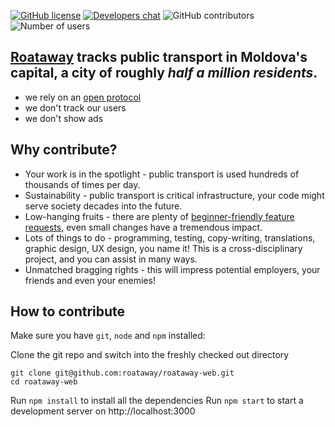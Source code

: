 [![GitHub license](https://img.shields.io/github/license/roataway/roataway-web)](https://github.com/roataway/roataway-web/blob/main/LICENSE)
[![Developers chat](https://img.shields.io/badge/zulip-join_developer_chat-blue.svg)](https://roataway.zulipchat.com/)
![GitHub contributors](https://img.shields.io/github/contributors/roataway/roataway-web)
![Number of users](https://img.shields.io/badge/users-%3C500K-brightgreen)

## [Roataway](https://roataway.md) tracks public transport in Moldova's capital, a city of roughly _half a million residents_.

- we rely on an [open protocol](https://github.com/roataway/api-documentation)
- we don't track our users
- we don't show ads

## Why contribute?
- Your work is in the spotlight - public transport is used hundreds of thousands of times per day.
- Sustainability - public transport is critical infrastructure, your code might serve society decades into the future.
- Low-hanging fruits - there are plenty of [beginner-friendly feature requests](https://github.com/roataway/roataway-web/issues?q=is%3Aissue+is%3Aopen+label%3A%22good+first+issue%22), even small changes have a tremendous impact.
- Lots of things to do - programming, testing, copy-writing, translations, graphic design, UX design, you name it! This is a cross-disciplinary project, and you can assist in many ways.
- Unmatched bragging rights - this will impress potential employers, your friends and even your enemies!



## How to contribute

Make sure you have `git`, `node` and `npm` installed:

Clone the git repo and switch into the freshly checked out directory

```shell
git clone git@github.com:roataway/roataway-web.git
cd roataway-web
```

Run `npm install` to install all the dependencies
Run `npm start` to start a development server on http://localhost:3000

